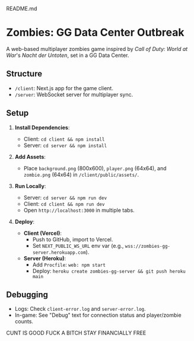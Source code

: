 README.md

# Zombies: GG Data Center Outbreak

A web-based multiplayer zombies game inspired by *Call of Duty: World at War*'s *Nacht der Untoten*, set in a GG Data Center.

## Structure
- `/client`: Next.js app for the game client.
- `/server`: WebSocket server for multiplayer sync.

## Setup
1. **Install Dependencies**:
   - Client: `cd client && npm install`
   - Server: `cd server && npm install`

2. **Add Assets**:
   - Place `background.png` (800x600), `player.png` (64x64), and `zombie.png` (64x64) in `/client/public/assets/`.

3. **Run Locally**:
   - Server: `cd server && npm run dev`
   - Client: `cd client && npm run dev`
   - Open `http://localhost:3000` in multiple tabs.

4. **Deploy**:
   - **Client (Vercel)**:
     - Push to GitHub, import to Vercel.
     - Set `NEXT_PUBLIC_WS_URL` env var (e.g., `wss://zombies-gg-server.herokuapp.com`).
   - **Server (Heroku)**:
     - Add `Procfile`: `web: npm start`
     - Deploy: `heroku create zombies-gg-server && git push heroku main`

## Debugging
- Logs: Check `client-error.log` and `server-error.log`.
- In-game: See "Debug" text for connection status and player/zombie counts.


CUNT IS GOOD
FUCK A BITCH STAY FINANCIALLY FREE
